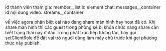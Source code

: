 id thành viên tham gia: member__list
id element chat: messages__container
id nội dung video: streams__container

về việc agora phân biệt cái nào đang share màn hình hay host đã có. Khi share màn hình thì các guest trong phòng sẽ bị khóa chức năng share
cần biết trạng thái này ở đâu
Trong phát trực tiếp tương tác, hãy gọi setClientRole để đặt vai trò người dùng làm máy chủ trước khi gọi phương thức này publish.